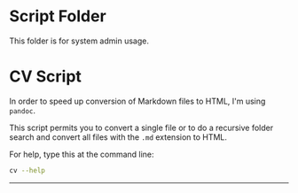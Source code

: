 <link rel="stylesheet" href="./assets/help.css"/>

# Script Folder

This folder is for system admin usage.

# CV Script

In order to speed up conversion of Markdown
files to HTML, I'm using `pandoc`.

This script permits you to convert a single
file or to do a recursive folder search and
convert all files with the `.md` extension
to HTML.

For help, type this at the command line:

```bash
cv --help
```

---
